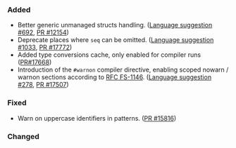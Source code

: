 ### Added

* Better generic unmanaged structs handling. ([Language suggestion #692](https://github.com/fsharp/fslang-suggestions/issues/692), [PR #12154](https://github.com/dotnet/fsharp/pull/12154))
* Deprecate places where `seq` can be omitted. ([Language suggestion #1033](https://github.com/fsharp/fslang-suggestions/issues/1033), [PR #17772](https://github.com/dotnet/fsharp/pull/17772))
* Added type conversions cache, only enabled for compiler runs ([PR#17668](https://github.com/dotnet/fsharp/pull/17668))
* Introduction of the `#warnon` compiler directive, enabling scoped nowarn / warnon sections according to [RFC FS-1146](https://github.com/fsharp/fslang-design/pull/782/files). ([Language suggestion #278](https://github.com/fsharp/fslang-suggestions/issues/278), [PR #17507](https://github.com/dotnet/fsharp/pull/17507))

### Fixed
* Warn on uppercase identifiers in patterns. ([PR #15816](https://github.com/dotnet/fsharp/pull/15816))

### Changed
